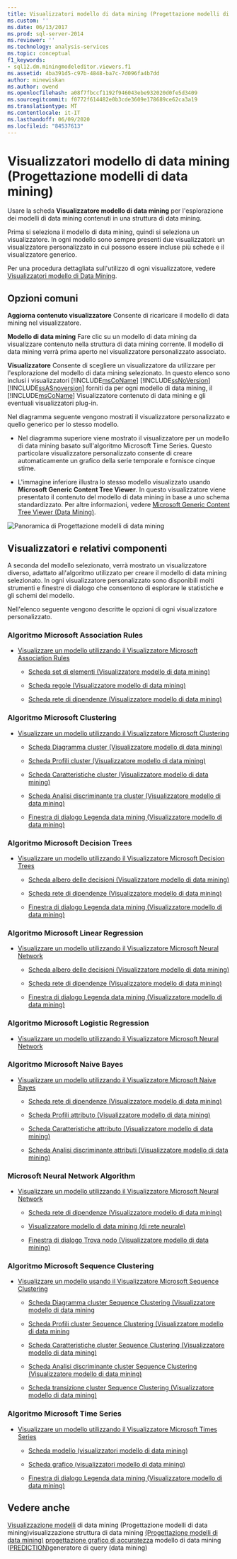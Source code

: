 ```yaml
---
title: Visualizzatori modello di data mining (Progettazione modelli di data mining) | Microsoft Docs
ms.custom: ''
ms.date: 06/13/2017
ms.prod: sql-server-2014
ms.reviewer: ''
ms.technology: analysis-services
ms.topic: conceptual
f1_keywords:
- sql12.dm.miningmodeleditor.viewers.f1
ms.assetid: 4ba391d5-c97b-4848-ba7c-7d096fa4b7dd
author: minewiskan
ms.author: owend
ms.openlocfilehash: a08f7fbccf1192f946043ebe932020d0fe5d3409
ms.sourcegitcommit: f0772f614482e0b3cde3609e178689ce62ca3a19
ms.translationtype: MT
ms.contentlocale: it-IT
ms.lasthandoff: 06/09/2020
ms.locfileid: "84537613"
---
```

# <a name="mining-model-viewers-data-mining-model-designer"></a>Visualizzatori modello di data mining (Progettazione modelli di data mining)
  Usare la scheda **Visualizzatore modello di data mining** per l'esplorazione dei modelli di data mining contenuti in una struttura di data mining.

 Prima si seleziona il modello di data mining, quindi si seleziona un visualizzatore. In ogni modello sono sempre presenti due visualizzatori: un visualizzatore personalizzato in cui possono essere incluse più schede e il visualizzatore generico.

 Per una procedura dettagliata sull'utilizzo di ogni visualizzatore, vedere [Visualizzatori modello di Data Mining](data-mining/data-mining-model-viewers.md).

## <a name="common-options"></a>Opzioni comuni
 **Aggiorna contenuto visualizzatore** Consente di ricaricare il modello di data mining nel visualizzatore.

 **Modello di data mining** Fare clic su un modello di data mining da visualizzare contenuto nella struttura di data mining corrente. Il modello di data mining verrà prima aperto nel visualizzatore personalizzato associato.

 **Visualizzatore** Consente di scegliere un visualizzatore da utilizzare per l'esplorazione del modello di data mining selezionato. In questo elenco sono inclusi i visualizzatori [!INCLUDE[msCoName](../includes/msconame-md.md)] [!INCLUDE[ssNoVersion](../includes/ssnoversion-md.md)] [!INCLUDE[ssASnoversion](../includes/ssasnoversion-md.md)] forniti da per ogni modello di data mining, il [!INCLUDE[msCoName](../includes/msconame-md.md)] Visualizzatore contenuto di data mining e gli eventuali visualizzatori plug-in.

 Nel diagramma seguente vengono mostrati il visualizzatore personalizzato e quello generico per lo stesso modello.

-   Nel diagramma superiore viene mostrato il visualizzatore per un modello di data mining basato sull'algoritmo Microsoft Time Series. Questo particolare visualizzatore personalizzato consente di creare automaticamente un grafico della serie temporale e fornisce cinque stime.

-   L'immagine inferiore illustra lo stesso modello visualizzato usando **Microsoft Generic Content Tree Viewer**. In questo visualizzatore viene presentato il contenuto del modello di data mining in base a uno schema standardizzato. Per altre informazioni, vedere [Microsoft Generic Content Tree Viewer &#40;Data Mining&#41;](microsoft-generic-content-tree-viewer-data-mining.md).

 ![Panoramica di Progettazione modelli di data mining](media/generic-mining-model-tab1.gif "Panoramica di Progettazione modelli di data mining")

## <a name="viewers-and-their-components"></a>Visualizzatori e relativi componenti
 A seconda del modello selezionato, verrà mostrato un visualizzatore diverso, adattato all'algoritmo utilizzato per creare il modello di data mining selezionato. In ogni visualizzatore personalizzato sono disponibili molti strumenti e finestre di dialogo che consentono di esplorare le statistiche e gli schemi del modello.

 Nell'elenco seguente vengono descritte le opzioni di ogni visualizzatore personalizzato.

### <a name="microsoft-association-rules-algorithm"></a>Algoritmo Microsoft Association Rules

-   [Visualizzare un modello utilizzando il Visualizzatore Microsoft Association Rules](data-mining/browse-a-model-using-the-microsoft-association-rules-viewer.md)

    -   [Scheda set di elementi &#40;Visualizzatore modello di data mining&#41;](itemsets-tab-mining-model-viewer.md)

    -   [Scheda regole &#40;Visualizzatore modello di data mining&#41;](rules-tab-mining-model-viewer.md)

    -   [Scheda rete di dipendenze &#40;Visualizzatore modello di data mining&#41;](dependency-network-tab-mining-model-viewer.md)

### <a name="microsoft-clustering-algorithm"></a>Algoritmo Microsoft Clustering

-   [Visualizzare un modello utilizzando il Visualizzatore Microsoft Clustering](data-mining/browse-a-model-using-the-microsoft-cluster-viewer.md)

    -   [Scheda Diagramma cluster &#40;Visualizzatore modello di data mining&#41;](cluster-diagram-tab-mining-model-viewer.md)

    -   [Scheda Profili cluster &#40;Visualizzatore modello di data mining&#41;](cluster-profiles-tab-mining-model-viewer.md)

    -   [Scheda Caratteristiche cluster &#40;Visualizzatore modello di data mining&#41;](cluster-characteristics-tab-mining-model-viewer.md)

    -   [Scheda Analisi discriminante tra cluster &#40;Visualizzatore modello di data mining&#41;](cluster-discrimination-tab-mining-model-viewer.md)

    -   [Finestra di dialogo Legenda data mining &#40;Visualizzatore modello di data mining&#41;](mining-legend-dialog-box-mining-model-viewer.md)

### <a name="microsoft-decision-tree-algorithm"></a>Algoritmo Microsoft Decision Trees

-   [Visualizzare un modello utilizzando il Visualizzatore Microsoft Decision Trees](data-mining/browse-a-model-using-the-microsoft-tree-viewer.md)

    -   [Scheda albero delle decisioni &#40;Visualizzatore modello di data mining&#41;](decision-tree-tab-mining-model-viewer.md)

    -   [Scheda rete di dipendenze &#40;Visualizzatore modello di data mining&#41;](dependency-network-tab-mining-model-viewer.md)

    -   [Finestra di dialogo Legenda data mining &#40;Visualizzatore modello di data mining&#41;](mining-legend-dialog-box-mining-model-viewer.md)

### <a name="microsoft-linear-regression-algorithm"></a>Algoritmo Microsoft Linear Regression

-   [Visualizzare un modello utilizzando il Visualizzatore Microsoft Neural Network](data-mining/browse-a-model-using-the-microsoft-neural-network-viewer.md)

    -   [Scheda albero delle decisioni &#40;Visualizzatore modello di data mining&#41;](decision-tree-tab-mining-model-viewer.md)

    -   [Scheda rete di dipendenze &#40;Visualizzatore modello di data mining&#41;](dependency-network-tab-mining-model-viewer.md)

    -   [Finestra di dialogo Legenda data mining &#40;Visualizzatore modello di data mining&#41;](mining-legend-dialog-box-mining-model-viewer.md)

### <a name="microsoft-logistic-regression-algorithm"></a>Algoritmo Microsoft Logistic Regression

-   [Visualizzare un modello utilizzando il Visualizzatore Microsoft Neural Network](data-mining/browse-a-model-using-the-microsoft-neural-network-viewer.md)

### <a name="microsoft-nave-bayes-algorithm"></a>Algoritmo Microsoft Naive Bayes

-   [Visualizzare un modello utilizzando il Visualizzatore Microsoft Naive Bayes](data-mining/browse-a-model-using-the-microsoft-naive-bayes-viewer.md)

    -   [Scheda rete di dipendenze &#40;Visualizzatore modello di data mining&#41;](dependency-network-tab-mining-model-viewer.md)

    -   [Scheda Profili attributo &#40;Visualizzatore modello di data mining&#41;](attribute-profiles-tab-mining-model-viewer.md)

    -   [Scheda Caratteristiche attributo &#40;Visualizzatore modello di data mining&#41;](attribute-characteristics-tab-mining-model-viewer.md)

    -   [Scheda Analisi discriminante attributi &#40;Visualizzatore modello di data mining&#41;](attribute-discrimination-tab-mining-model-viewer.md)

### <a name="microsoft-neural-network-algorithm"></a>Microsoft Neural Network Algorithm

-   [Visualizzare un modello utilizzando il Visualizzatore Microsoft Neural Network](data-mining/browse-a-model-using-the-microsoft-neural-network-viewer.md)

    -   [Scheda rete di dipendenze &#40;Visualizzatore modello di data mining&#41;](dependency-network-tab-mining-model-viewer.md)

    -   [Visualizzatore modello di data mining &#40;di rete neurale&#41;](neural-network-mining-model-viewer.md)

    -   [Finestra di dialogo Trova nodo &#40;Visualizzatore modello di data mining&#41;](find-node-dialog-box-mining-model-viewer.md)

### <a name="microsoft-sequence-clustering-algorithm"></a>Algoritmo Microsoft Sequence Clustering

-   [Visualizzare un modello usando il Visualizzatore Microsoft Sequence Clustering](data-mining/browse-a-model-using-the-microsoft-sequence-cluster-viewer.md)

    -   [Scheda Diagramma cluster Sequence Clustering &#40;Visualizzatore modello di data mining](sequence-clustering-cluster-diagram-tab-mining-model-viewer.md)

    -   [Scheda Profili cluster Sequence Clustering &#40;Visualizzatore modello di data mining](sequence-clustering-cluster-profiles-tab-mining-model-viewer.md)

    -   [Scheda Caratteristiche cluster Sequence Clustering &#40;Visualizzatore modello di data mining&#41;](sequence-clustering-cluster-characteristics-tab-mining-model-viewer.md)

    -   [Scheda Analisi discriminante cluster Sequence Clustering &#40;Visualizzatore modello di data mining&#41;](sequence-clustering-cluster-discrimination-tab-mining-model-viewer.md)

    -   [Scheda transizione cluster Sequence Clustering &#40;Visualizzatore modello di data mining&#41;](sequence-clustering-cluster-transition-tab-mining-model-viewer.md)

### <a name="microsoft-time-series-algorithm"></a>Algoritmo Microsoft Time Series

-   [Visualizzare un modello utilizzando il Visualizzatore Microsoft Times Series](data-mining/browse-a-model-using-the-microsoft-time-series-viewer.md)

    -   [Scheda modello &#40;visualizzatori modello di data mining&#41;](model-tab-mining-model-viewers.md)

    -   [Scheda grafico &#40;visualizzatori modello di data mining&#41;](chart-tab-mining-model-viewers.md)

    -   [Finestra di dialogo Legenda data mining &#40;Visualizzatore modello di data mining&#41;](mining-legend-dialog-box-mining-model-viewer.md)

## <a name="see-also"></a>Vedere anche
 [Visualizzazione modelli](mining-models-view-data-mining-model-designer.md) di data mining &#40;Progettazione modelli di data mining&#41;visualizzazione struttura di data mining [&#40;Progettazione modelli di data mining&#41;](mining-structure-view-data-mining-model-designer.md) [progettazione grafico di accuratezza](mining-accuracy-chart-designer-data-mining.md) modello di data mining &#40;[PREDICTION](prediction-query-builder-data-mining.md)&#41;generatore di query &#40;data mining&#41;


